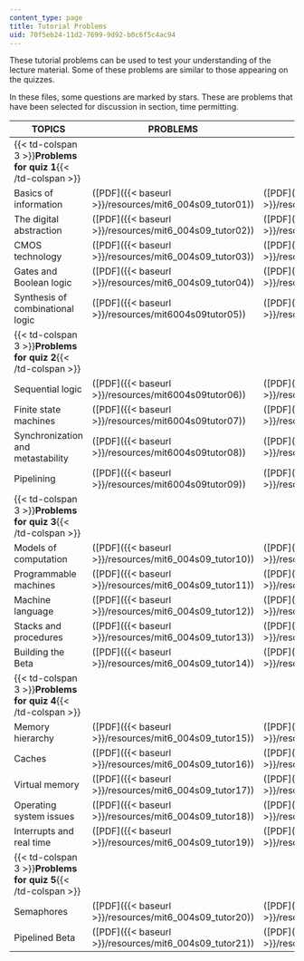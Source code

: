 ```yaml
---
content_type: page
title: Tutorial Problems
uid: 70f5eb24-11d2-7699-9d92-b0c6f5c4ac94
---
```


These tutorial problems can be used to test your understanding of the lecture material. Some of these problems are similar to those appearing on the quizzes.

In these files, some questions are marked by stars. These are problems that have been selected for discussion in section, time permitting.

| TOPICS | PROBLEMS | SOLUTIONS |
| --- | --- | --- |
| {{< td-colspan 3 >}}**Problems for quiz 1**{{< /td-colspan >}} |||
| Basics of information | ([PDF]({{< baseurl >}}/resources/mit6_004s09_tutor01)) | ([PDF]({{< baseurl >}}/resources/mit6_004s09_tutor01_sol)) |
| The digital abstraction | ([PDF]({{< baseurl >}}/resources/mit6_004s09_tutor02)) | ([PDF]({{< baseurl >}}/resources/mit6_004s09_tutor02_sol)) |
| CMOS technology | ([PDF]({{< baseurl >}}/resources/mit6_004s09_tutor03)) | ([PDF]({{< baseurl >}}/resources/mit6_004s09_tutor03_sol)) |
| Gates and Boolean logic | ([PDF]({{< baseurl >}}/resources/mit6_004s09_tutor04)) | ([PDF]({{< baseurl >}}/resources/mit6_004s09_tutor04_sol)) |
| Synthesis of combinational logic | ([PDF]({{< baseurl >}}/resources/mit6004s09tutor05)) | ([PDF]({{< baseurl >}}/resources/mit6004s09tutor05sol)) |
| {{< td-colspan 3 >}}**Problems for quiz 2**{{< /td-colspan >}} |||
| Sequential logic | ([PDF]({{< baseurl >}}/resources/mit6004s09tutor06)) | ([PDF]({{< baseurl >}}/resources/mit6004s09tutor06sol)) |
| Finite state machines | ([PDF]({{< baseurl >}}/resources/mit6004s09tutor07)) | ([PDF]({{< baseurl >}}/resources/mit6004s09tutor07sol)) |
| Synchronization and metastability | ([PDF]({{< baseurl >}}/resources/mit6004s09tutor08)) | ([PDF]({{< baseurl >}}/resources/mit6004s09tutor08sol)) |
| Pipelining | ([PDF]({{< baseurl >}}/resources/mit6004s09tutor09)) | ([PDF]({{< baseurl >}}/resources/mit6004s09tutor09sol)) |
| {{< td-colspan 3 >}}**Problems for quiz 3**{{< /td-colspan >}} |||
| Models of computation | ([PDF]({{< baseurl >}}/resources/mit6_004s09_tutor10)) | ([PDF]({{< baseurl >}}/resources/mit6_004s09_tutor10_sol)) |
| Programmable machines | ([PDF]({{< baseurl >}}/resources/mit6_004s09_tutor11)) | ([PDF]({{< baseurl >}}/resources/mit6_004s09_tutor11_sol)) |
| Machine language | ([PDF]({{< baseurl >}}/resources/mit6_004s09_tutor12)) | ([PDF]({{< baseurl >}}/resources/mit6_004s09_tutor12_sol)) |
| Stacks and procedures | ([PDF]({{< baseurl >}}/resources/mit6_004s09_tutor13)) | ([PDF]({{< baseurl >}}/resources/mit6_004s09_tutor13_sol)) |
| Building the Beta | ([PDF]({{< baseurl >}}/resources/mit6_004s09_tutor14)) | ([PDF]({{< baseurl >}}/resources/mit6_004s09_tutor14_sol)) |
| {{< td-colspan 3 >}}**Problems for quiz 4**{{< /td-colspan >}} |||
| Memory hierarchy | ([PDF]({{< baseurl >}}/resources/mit6_004s09_tutor15)) | ([PDF]({{< baseurl >}}/resources/mit6_004s09_tutor15_sol)) |
| Caches | ([PDF]({{< baseurl >}}/resources/mit6_004s09_tutor16)) | ([PDF]({{< baseurl >}}/resources/mit6_004s09_tutor16_sol)) |
| Virtual memory | ([PDF]({{< baseurl >}}/resources/mit6_004s09_tutor17)) | ([PDF]({{< baseurl >}}/resources/mit6_004s09_tutor17_sol)) |
| Operating system issues | ([PDF]({{< baseurl >}}/resources/mit6_004s09_tutor18)) | ([PDF]({{< baseurl >}}/resources/mit6_004s09_tutor18_sol)) |
| Interrupts and real time | ([PDF]({{< baseurl >}}/resources/mit6_004s09_tutor19)) | ([PDF]({{< baseurl >}}/resources/mit6_004s09_tutor19_sol)) |
| {{< td-colspan 3 >}}**Problems for quiz 5**{{< /td-colspan >}} |||
| Semaphores | ([PDF]({{< baseurl >}}/resources/mit6_004s09_tutor20)) | ([PDF]({{< baseurl >}}/resources/mit6_004s09_tutor20_sol)) |
| Pipelined Beta | ([PDF]({{< baseurl >}}/resources/mit6_004s09_tutor21)) | ([PDF]({{< baseurl >}}/resources/mit6_004s09_tutor21_sol))